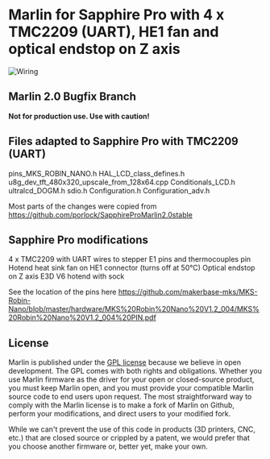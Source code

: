 # Marlin for Sapphire Pro with 4 x TMC2209 (UART), HE1 fan and optical endstop on Z axis

![Wiring](https://www.thingiverse.com/thing:4344191)

## Marlin 2.0 Bugfix Branch

__Not for production use. Use with caution!__

## Files adapted to Sapphire Pro with TMC2209 (UART)

pins_MKS_ROBIN_NANO.h
HAL_LCD_class_defines.h
u8g_dev_tft_480x320_upscale_from_128x64.cpp
Conditionals_LCD.h
ultralcd_DOGM.h
sdio.h
Configuration.h
Configuration_adv.h

Most parts of the changes were copied from https://github.com/porlock/SapphireProMarlin2.0stable

## Sapphire Pro modifications
4 x TMC2209 with UART wires to stepper E1 pins and thermocouples pin
Hotend heat sink fan on HE1 connector (turns off at 50°C)
Optical endstop on Z axis
E3D V6 hotend with sock

See the location of the pins here https://github.com/makerbase-mks/MKS-Robin-Nano/blob/master/hardware/MKS%20Robin%20Nano%20V1.2_004/MKS%20Robin%20Nano%20V1.2_004%20PIN.pdf

## License

Marlin is published under the [GPL license](/LICENSE) because we believe in open development. The GPL comes with both rights and obligations. Whether you use Marlin firmware as the driver for your open or closed-source product, you must keep Marlin open, and you must provide your compatible Marlin source code to end users upon request. The most straightforward way to comply with the Marlin license is to make a fork of Marlin on Github, perform your modifications, and direct users to your modified fork.

While we can't prevent the use of this code in products (3D printers, CNC, etc.) that are closed source or crippled by a patent, we would prefer that you choose another firmware or, better yet, make your own.
